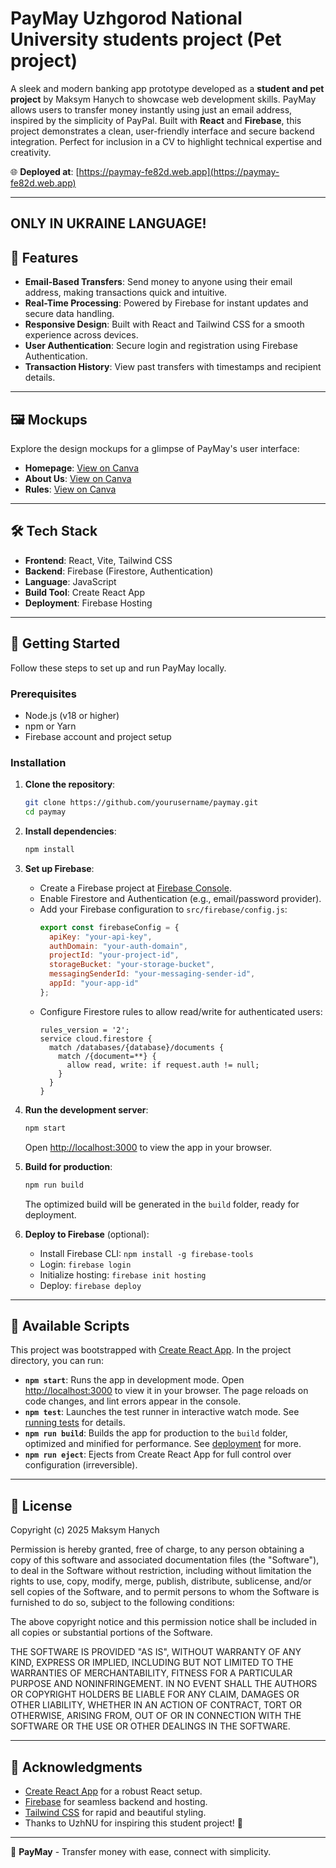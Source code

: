 # PayMay Uzhgorod National University students project (Pet project)

A sleek and modern banking app prototype developed as a **student and pet project** by Maksym Hanych to showcase web development skills. PayMay allows users to transfer money instantly using just an email address, inspired by the simplicity of PayPal. Built with **React** and **Firebase**, this project demonstrates a clean, user-friendly interface and secure backend integration. Perfect for inclusion in a CV to highlight technical expertise and creativity.

🌐 **Deployed at**: [https://paymay-fe82d.web.app](https://paymay-fe82d.web.app)

---
ONLY IN UKRAINE LANGUAGE!
---
## 🎯 Features

- **Email-Based Transfers**: Send money to anyone using their email address, making transactions quick and intuitive.
- **Real-Time Processing**: Powered by Firebase for instant updates and secure data handling.
- **Responsive Design**: Built with React and Tailwind CSS for a smooth experience across devices.
- **User Authentication**: Secure login and registration using Firebase Authentication.
- **Transaction History**: View past transfers with timestamps and recipient details.

---

## 🖼️ Mockups

Explore the design mockups for a glimpse of PayMay's user interface:

- **Homepage**: [View on Canva](https://www.canva.com/design/DAGVYMyJBAM/Fw2uDqAmMNjbuBRxtc3sCQ/edit?utm_content=DAGVYMyJBAM&utm_campaign=designshare&utm_medium=link2&utm_source=sharebutton)
- **About Us**: [View on Canva](https://www.canva.com/design/DAGVYIo-NFk/xUrIQYq9YTwWxF_oxKiXow/edit?utm_content=DAGVYIo-NFk&utm_campaign=designshare&utm_medium=link2&utm_source=sharebutton)
- **Rules**: [View on Canva](https://www.canva.com/design/DAGVYANmbFk/TTVCk-OQkp_UHkNQxvDr7w/edit?utm_content=DAGVYANmbFk&utm_campaign=designshare&utm_medium=link2&utm_source=sharebutton)

---

## 🛠️ Tech Stack

- **Frontend**: React, Vite, Tailwind CSS
- **Backend**: Firebase (Firestore, Authentication)
- **Language**: JavaScript
- **Build Tool**: Create React App
- **Deployment**: Firebase Hosting

---

## 🚀 Getting Started

Follow these steps to set up and run PayMay locally.

### Prerequisites

- Node.js (v18 or higher)
- npm or Yarn
- Firebase account and project setup

### Installation

1. **Clone the repository**:
   ```bash
   git clone https://github.com/yourusername/paymay.git
   cd paymay
   ```

2. **Install dependencies**:
   ```bash
   npm install
   ```

3. **Set up Firebase**:
   - Create a Firebase project at [Firebase Console](https://console.firebase.google.com/).
   - Enable Firestore and Authentication (e.g., email/password provider).
   - Add your Firebase configuration to `src/firebase/config.js`:
     ```javascript
     export const firebaseConfig = {
       apiKey: "your-api-key",
       authDomain: "your-auth-domain",
       projectId: "your-project-id",
       storageBucket: "your-storage-bucket",
       messagingSenderId: "your-messaging-sender-id",
       appId: "your-app-id"
     };
     ```
   - Configure Firestore rules to allow read/write for authenticated users:
     ```firestore
     rules_version = '2';
     service cloud.firestore {
       match /databases/{database}/documents {
         match /{document=**} {
           allow read, write: if request.auth != null;
         }
       }
     }
     ```

4. **Run the development server**:
   ```bash
   npm start
   ```
   Open [http://localhost:3000](http://localhost:3000) to view the app in your browser.

5. **Build for production**:
   ```bash
   npm run build
   ```
   The optimized build will be generated in the `build` folder, ready for deployment.

6. **Deploy to Firebase** (optional):
   - Install Firebase CLI: `npm install -g firebase-tools`
   - Login: `firebase login`
   - Initialize hosting: `firebase init hosting`
   - Deploy: `firebase deploy`

---

## 🧪 Available Scripts

This project was bootstrapped with [Create React App](https://github.com/facebook/create-react-app). In the project directory, you can run:

- **`npm start`**: Runs the app in development mode. Open [http://localhost:3000](http://localhost:3000) to view it in your browser. The page reloads on code changes, and lint errors appear in the console.
- **`npm test`**: Launches the test runner in interactive watch mode. See [running tests](https://facebook.github.io/create-react-app/docs/running-tests) for details.
- **`npm run build`**: Builds the app for production to the `build` folder, optimized and minified for performance. See [deployment](https://facebook.github.io/create-react-app/docs/deployment) for more.
- **`npm run eject`**: Ejects from Create React App for full control over configuration (irreversible).

---

## 📄 License

Copyright (c) 2025 Maksym Hanych

Permission is hereby granted, free of charge, to any person obtaining a copy of this software and associated documentation files (the "Software"), to deal in the Software without restriction, including without limitation the rights to use, copy, modify, merge, publish, distribute, sublicense, and/or sell copies of the Software, and to permit persons to whom the Software is furnished to do so, subject to the following conditions:

The above copyright notice and this permission notice shall be included in all copies or substantial portions of the Software.

THE SOFTWARE IS PROVIDED "AS IS", WITHOUT WARRANTY OF ANY KIND, EXPRESS OR IMPLIED, INCLUDING BUT NOT LIMITED TO THE WARRANTIES OF MERCHANTABILITY, FITNESS FOR A PARTICULAR PURPOSE AND NONINFRINGEMENT. IN NO EVENT SHALL THE AUTHORS OR COPYRIGHT HOLDERS BE LIABLE FOR ANY CLAIM, DAMAGES OR OTHER LIABILITY, WHETHER IN AN ACTION OF CONTRACT, TORT OR OTHERWISE, ARISING FROM, OUT OF OR IN CONNECTION WITH THE SOFTWARE OR THE USE OR OTHER DEALINGS IN THE SOFTWARE.

---

## 🙌 Acknowledgments

- [Create React App](https://github.com/facebook/create-react-app) for a robust React setup.
- [Firebase](https://firebase.google.com/) for seamless backend and hosting.
- [Tailwind CSS](https://tailwindcss.com/) for rapid and beautiful styling.
- Thanks to UzhNU for inspiring this student project! 🙌

---

🌟 **PayMay** - Transfer money with ease, connect with simplicity.
